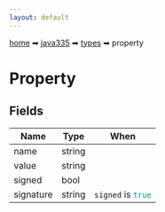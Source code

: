 ```yaml
---
layout: default
---
```


[home](/) ➡ [java335](/protocol/java335) ➡ [types](/protocol/java335/types) ➡ property

# Property

## Fields

Name | Type | When
---|---|:---:
name | string | 
value | string | 
signed | bool | 
signature | string | <code>signed</code> is <code><span style="color:#009688">true</span></code>

